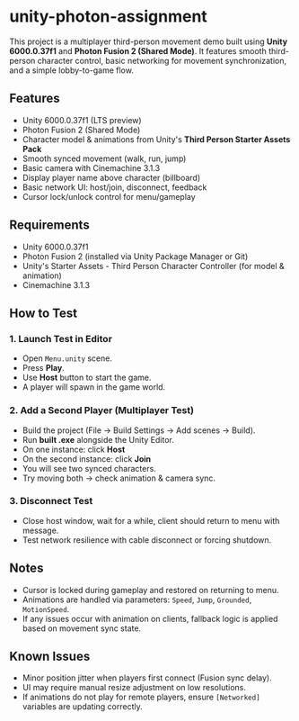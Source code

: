 # unity-photon-assignment
This project is a multiplayer third-person movement demo built using **Unity 6000.0.37f1** and **Photon Fusion 2 (Shared Mode)**. It features smooth third-person character control, basic networking for movement synchronization, and a simple lobby-to-game flow.

## Features

-  Unity 6000.0.37f1 (LTS preview)
-  Photon Fusion 2 (Shared Mode)
-  Character model & animations from Unity's **Third Person Starter Assets Pack**
-  Smooth synced movement (walk, run, jump)
-  Basic camera with Cinemachine 3.1.3
-  Display player name above character (billboard)
-  Basic network UI: host/join, disconnect, feedback
-  Cursor lock/unlock control for menu/gameplay

## Requirements

- Unity 6000.0.37f1
- Photon Fusion 2 (installed via Unity Package Manager or Git)
- Unity's Starter Assets - Third Person Character Controller (for model & animation)
- Cinemachine 3.1.3

## How to Test

### 1. Launch Test in Editor
- Open `Menu.unity` scene.
- Press **Play**.
- Use **Host** button to start the game.
- A player will spawn in the game world.

### 2. Add a Second Player (Multiplayer Test)
- Build the project (File → Build Settings → Add scenes → Build).
- Run **built .exe** alongside the Unity Editor.
- On one instance: click **Host**
- On the second instance: click **Join**
- You will see two synced characters.
- Try moving both → check animation & camera sync.

### 3. Disconnect Test
- Close host window, wait for a while, client should return to menu with message.
- Test network resilience with cable disconnect or forcing shutdown.

## Notes

- Cursor is locked during gameplay and restored on returning to menu.
- Animations are handled via parameters: `Speed`, `Jump`, `Grounded`, `MotionSpeed`.
- If any issues occur with animation on clients, fallback logic is applied based on movement sync state.

## Known Issues

- Minor position jitter when players first connect (Fusion sync delay).
- UI may require manual resize adjustment on low resolutions.
- If animations do not play for remote players, ensure `[Networked]` variables are updating correctly.
